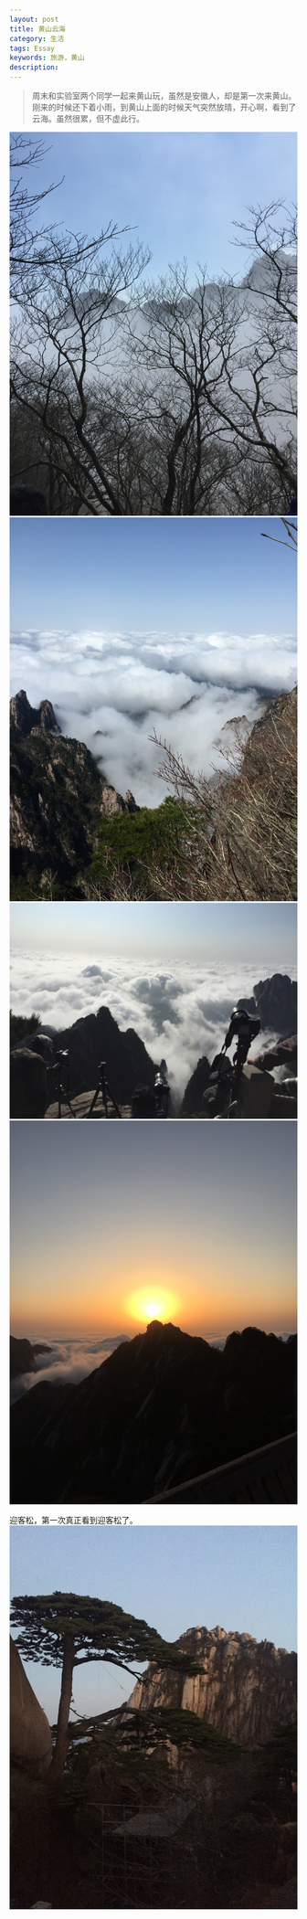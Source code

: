 ```yaml
---
layout: post
title: 黄山云海
category: 生活
tags: Essay
keywords: 旅游，黄山
description: 
---
```


> 周末和实验室两个同学一起来黄山玩，虽然是安徽人，却是第一次来黄山。刚来的时候还下着小雨，到黄山上面的时候天气突然放晴，开心啊，看到了云海。虽然很累，但不虚此行。

![](/public/img/blogimg/HS1.png)
![](/public/img/blogimg/HS2.png)
![](/public/img/blogimg/HS3.png)
![](/public/img/blogimg/HS4.png)

迎客松，第一次真正看到迎客松了。
![](/public/img/blogimg/HS5.png)
